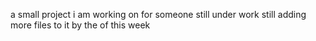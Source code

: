 a small project i am working on for someone still under work still adding more files to it by the of this week
